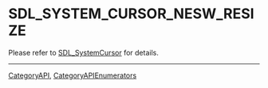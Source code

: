 # SDL_SYSTEM_CURSOR_NESW_RESIZE

Please refer to [SDL_SystemCursor](SDL_SystemCursor) for details.

----
[CategoryAPI](CategoryAPI), [CategoryAPIEnumerators](CategoryAPIEnumerators)

